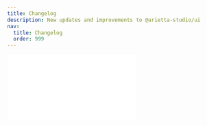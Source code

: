 ```yaml
---
title: Changelog
description: New updates and improvements to @arietta-studio/ui
nav:
  title: Changelog
  order: 999
---
```


<embed src="../CHANGELOG.md"></embed>
